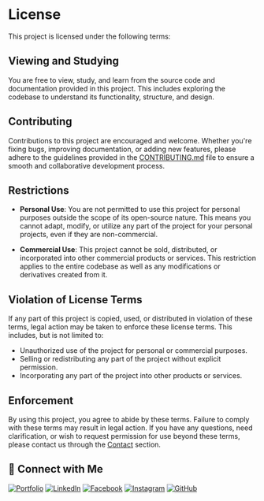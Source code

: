 # License

This project is licensed under the following terms:

## Viewing and Studying

You are free to view, study, and learn from the source code and documentation provided in this project. This includes exploring the codebase to understand its functionality, structure, and design.

## Contributing

Contributions to this project are encouraged and welcome. Whether you're fixing bugs, improving documentation, or adding new features, please adhere to the guidelines provided in the [CONTRIBUTING.md](CONTRIBUTING.md) file to ensure a smooth and collaborative development process.

## Restrictions

- **Personal Use**: You are not permitted to use this project for personal purposes outside the scope of its open-source nature. This means you cannot adapt, modify, or utilize any part of the project for your personal projects, even if they are non-commercial.

- **Commercial Use**: This project cannot be sold, distributed, or incorporated into other commercial products or services. This restriction applies to the entire codebase as well as any modifications or derivatives created from it.

## Violation of License Terms

If any part of this project is copied, used, or distributed in violation of these terms, legal action may be taken to enforce these license terms. This includes, but is not limited to:

- Unauthorized use of the project for personal or commercial purposes.
- Selling or redistributing any part of the project without explicit permission.
- Incorporating any part of the project into other products or services.

## Enforcement

By using this project, you agree to abide by these terms. Failure to comply with these terms may result in legal action. If you have any questions, need clarification, or wish to request permission for use beyond these terms, please contact us through the [Contact]() section.

## 👤 Connect with Me

[![Portfolio](https://img.shields.io/badge/Portfolio-🌐-blue?style=for-the-badge)](https://sk-sabbir-hossain-portfolio.vercel.app)
[![LinkedIn](https://img.shields.io/badge/LinkedIn-🔗-0A66C2?style=for-the-badge)](https://www.linkedin.com/in/sk-sabbir-hossain)
[![Facebook](https://img.shields.io/badge/Facebook-📘-1877F2?style=for-the-badge)](https://www.facebook.com/sksabbirhossain4)
[![Instagram](https://img.shields.io/badge/Instagram-📸-E4405F?style=for-the-badge)](https://www.instagram.com/sk.sabbir.hossain/)
[![GitHub](https://img.shields.io/badge/GitHub-🐙-181717?style=for-the-badge)](https://github.com/sksabbirhossain)
